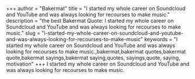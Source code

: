 +++
author = "Bakermat"
title = "I started my whole career on Soundcloud and YouTube and was always looking for recourses to make music."
description = "the best Bakermat Quote: I started my whole career on Soundcloud and YouTube and was always looking for recourses to make music."
slug = "i-started-my-whole-career-on-soundcloud-and-youtube-and-was-always-looking-for-recourses-to-make-music"
keywords = "I started my whole career on Soundcloud and YouTube and was always looking for recourses to make music.,bakermat,bakermat quotes,bakermat quote,bakermat sayings,bakermat saying,quotes, sayings,quote, saying, motivation"
+++
I started my whole career on Soundcloud and YouTube and was always looking for recourses to make music.
